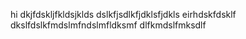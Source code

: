 hi
dkjfdskljfkldsjklds
dslkfjsdlkfjdklsfjdkls
eirhdskfdsklf
dkslfdslkfmdslmfndslmfldksmf
dlfkmdslfmksdlf
